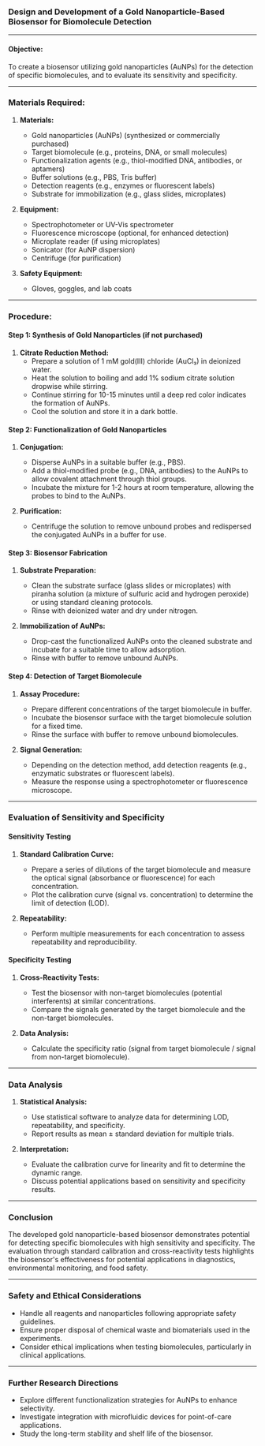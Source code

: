 ### Design and Development of a Gold Nanoparticle-Based Biosensor for Biomolecule Detection

---

#### Objective:
To create a biosensor utilizing gold nanoparticles (AuNPs) for the detection of specific biomolecules, and to evaluate its sensitivity and specificity.

---

### Materials Required:

1. **Materials:**
   - Gold nanoparticles (AuNPs) (synthesized or commercially purchased)
   - Target biomolecule (e.g., proteins, DNA, or small molecules)
   - Functionalization agents (e.g., thiol-modified DNA, antibodies, or aptamers)
   - Buffer solutions (e.g., PBS, Tris buffer)
   - Detection reagents (e.g., enzymes or fluorescent labels)
   - Substrate for immobilization (e.g., glass slides, microplates)

2. **Equipment:**
   - Spectrophotometer or UV-Vis spectrometer
   - Fluorescence microscope (optional, for enhanced detection)
   - Microplate reader (if using microplates)
   - Sonicator (for AuNP dispersion)
   - Centrifuge (for purification)

3. **Safety Equipment:**
   - Gloves, goggles, and lab coats

---

### Procedure:

#### Step 1: Synthesis of Gold Nanoparticles (if not purchased)

1. **Citrate Reduction Method:**
   - Prepare a solution of 1 mM gold(III) chloride (AuCl₃) in deionized water.
   - Heat the solution to boiling and add 1% sodium citrate solution dropwise while stirring.
   - Continue stirring for 10-15 minutes until a deep red color indicates the formation of AuNPs.
   - Cool the solution and store it in a dark bottle.

#### Step 2: Functionalization of Gold Nanoparticles

1. **Conjugation:**
   - Disperse AuNPs in a suitable buffer (e.g., PBS).
   - Add a thiol-modified probe (e.g., DNA, antibodies) to the AuNPs to allow covalent attachment through thiol groups.
   - Incubate the mixture for 1-2 hours at room temperature, allowing the probes to bind to the AuNPs.

2. **Purification:**
   - Centrifuge the solution to remove unbound probes and redispersed the conjugated AuNPs in a buffer for use.

#### Step 3: Biosensor Fabrication

1. **Substrate Preparation:**
   - Clean the substrate surface (glass slides or microplates) with piranha solution (a mixture of sulfuric acid and hydrogen peroxide) or using standard cleaning protocols.
   - Rinse with deionized water and dry under nitrogen.

2. **Immobilization of AuNPs:**
   - Drop-cast the functionalized AuNPs onto the cleaned substrate and incubate for a suitable time to allow adsorption.
   - Rinse with buffer to remove unbound AuNPs.

#### Step 4: Detection of Target Biomolecule

1. **Assay Procedure:**
   - Prepare different concentrations of the target biomolecule in buffer.
   - Incubate the biosensor surface with the target biomolecule solution for a fixed time.
   - Rinse the surface with buffer to remove unbound biomolecules.

2. **Signal Generation:**
   - Depending on the detection method, add detection reagents (e.g., enzymatic substrates or fluorescent labels).
   - Measure the response using a spectrophotometer or fluorescence microscope.

---

### Evaluation of Sensitivity and Specificity

#### Sensitivity Testing

1. **Standard Calibration Curve:**
   - Prepare a series of dilutions of the target biomolecule and measure the optical signal (absorbance or fluorescence) for each concentration.
   - Plot the calibration curve (signal vs. concentration) to determine the limit of detection (LOD).

2. **Repeatability:**
   - Perform multiple measurements for each concentration to assess repeatability and reproducibility.

#### Specificity Testing

1. **Cross-Reactivity Tests:**
   - Test the biosensor with non-target biomolecules (potential interferents) at similar concentrations.
   - Compare the signals generated by the target biomolecule and the non-target biomolecules.

2. **Data Analysis:**
   - Calculate the specificity ratio (signal from target biomolecule / signal from non-target biomolecule).

---

### Data Analysis

1. **Statistical Analysis:**
   - Use statistical software to analyze data for determining LOD, repeatability, and specificity.
   - Report results as mean ± standard deviation for multiple trials.

2. **Interpretation:**
   - Evaluate the calibration curve for linearity and fit to determine the dynamic range.
   - Discuss potential applications based on sensitivity and specificity results.

---

### Conclusion

The developed gold nanoparticle-based biosensor demonstrates potential for detecting specific biomolecules with high sensitivity and specificity. The evaluation through standard calibration and cross-reactivity tests highlights the biosensor's effectiveness for potential applications in diagnostics, environmental monitoring, and food safety.

---

### Safety and Ethical Considerations

- Handle all reagents and nanoparticles following appropriate safety guidelines.
- Ensure proper disposal of chemical waste and biomaterials used in the experiments.
- Consider ethical implications when testing biomolecules, particularly in clinical applications.

---

### Further Research Directions

- Explore different functionalization strategies for AuNPs to enhance selectivity.
- Investigate integration with microfluidic devices for point-of-care applications.
- Study the long-term stability and shelf life of the biosensor.
